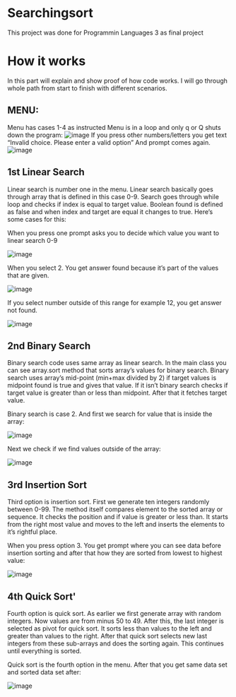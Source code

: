 # Searchingsort
This project was done for Programmin Languages 3 as final project

# How it works
In this part will explain and show proof of how code works. I will go through whole path from start to finish with different scenarios.
## MENU:
Menu has cases 1-4 as instructed Menu is in a loop and only q or Q shuts down the program:
![image](https://github.com/Karppimc/Searchingsort/assets/54446639/eccdb96a-9bb6-4a7b-8bef-a23ec9f6f77e)
If you press other numbers/letters you get text “Invalid choice. Please enter a valid option” And prompt comes again.
![image](https://github.com/Karppimc/Searchingsort/assets/54446639/97ef4e66-77a9-40d9-81d3-854555ae5d62)

## 1st Linear Search
Linear search is number one in the menu. Linear search basically goes through array that is defined in this case 0-9. Search goes through while loop and checks if index is equal to target value. Boolean found is defined as false and when index and target are equal it changes to true. Here’s some cases for this:

When you press one prompt asks you to decide which value you want to linear search 0-9

![image](https://github.com/Karppimc/Searchingsort/assets/54446639/7e421317-42f9-45b9-aa6a-561965a6bbd4)

When you select 2. You get answer found because it’s part of the values that are given.

![image](https://github.com/Karppimc/Searchingsort/assets/54446639/a2046f1e-51be-416e-8a4c-f461b6bff351)

If you select number outside of this range for example 12, you get answer not found.

![image](https://github.com/Karppimc/Searchingsort/assets/54446639/c08a4a68-bc3e-49ed-89f5-efcb574bce53)

## 2nd Binary Search
Binary search code uses same array as linear search. In the main class you can see array.sort method that sorts array’s values for binary search. Binary search uses array’s mid-point (min+max divided by 2) if target values is midpoint found is true and gives that value. If it isn’t binary search checks if target value is greater than or less than midpoint. After that it fetches target value.

Binary search is case 2. And first we search for value that is inside the array:

![image](https://github.com/Karppimc/Searchingsort/assets/54446639/c36f52ce-a043-42ab-8d4d-5f5d970529e9)

Next we check if we find values outside of the array:

![image](https://github.com/Karppimc/Searchingsort/assets/54446639/2a59f03a-5a3b-402c-877d-dd6d93165f8c)

## 3rd Insertion Sort
Third option is insertion sort. First we generate ten integers randomly between 0-99. The method itself compares element to the sorted array or sequence. It checks the position and if value is greater or less than. It starts from the right most value and moves to the left and inserts the elements to it’s rightful place.

When you press option 3. You get prompt where you can see data before insertion sorting and after that how they are sorted from lowest to highest value:

![image](https://github.com/Karppimc/Searchingsort/assets/54446639/e53c269e-f9d7-4795-b0d4-c3abe569ce40)

## 4th Quick Sort'
Fourth option is quick sort. As earlier we first generate array with random integers. Now values are from minus 50 to 49. After this, the last integer is selected as pivot for quick sort. It sorts less than values to the left and greater than values to the right. After that quick sort selects new last integers from these sub-arrays and does the sorting again. This continues until everything is sorted.

Quick sort is the fourth option in the menu. After that you get same data set and sorted data set after:

![image](https://github.com/Karppimc/Searchingsort/assets/54446639/6acc1565-a796-47de-b2bd-58baba9e2a46)










